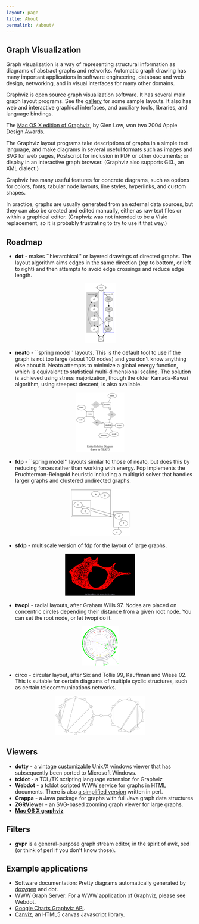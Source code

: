 ```yaml
---
layout: page
title: About
permalink: /about/
---
```

         
         
## Graph Visualization

Graph visualization is a way of representing structural
information as diagrams of abstract graphs and networks.
Automatic graph drawing has many important applications in
software engineering, database and web design, networking,
and in visual interfaces for many other domains.

Graphviz is open source graph visualization software.
It has several main graph layout programs.
See the <a href="Gallery.php">gallery</a> for some sample layouts.
It also has web and interactive graphical interfaces,
and auxiliary tools, libraries, and language bindings.

The <a href="http://www.pixelglow.com/graphviz/">Mac OS X edition of Graphviz</a>, by Glen Low, won two 2004 Apple Design Awards.

The Graphviz layout programs take descriptions of graphs in
a simple text language, and make diagrams in several useful
formats such as images and SVG for web pages, Postscript for
inclusion in PDF or other documents; or display in an interactive
graph browser.  (Graphviz also supports GXL, an XML dialect.)

Graphviz has many useful features for concrete diagrams, such as options for
colors, fonts, tabular node layouts, line styles, hyperlinks, and
custom shapes.

In practice, graphs are usually generated from an external
data sources, but they can also be created and edited manually,
either as raw text files or within a graphical editor.
(Graphviz was not intended to be a Visio replacement, so it
is probably frustrating to try to use it that way.)

## Roadmap

* **dot** - makes ``hierarchical'' or layered drawings of directed graphs.
The layout algorithm
aims edges in the same direction (top to bottom, or left to right) and
then attempts to avoid edge crossings and reduce edge length.

<p align="center">
  <img src="_pages/Gallery/directed/cluster.small.png" />
</p>

* **neato** - ``spring model'' layouts.  This is the default tool to use if 
the graph is not too large (about 100 nodes) and you don't know anything else 
about it. Neato attempts to minimize a global energy function, which is 
equivalent to statistical multi-dimensional scaling. The solution is achieved 
using stress majorization, though the older Kamada-Kawai algorithm, using 
steepest descent, is also available.

<p align="center">
  <img src="/_pages/Gallery/undirected/ER.small.png" />
</p>

* **fdp** - ``spring model'' layouts similar to those of neato, but does this 
by reducing forces rather than working with energy. Fdp implements the 
Fruchterman-Reingold heuristic including a multigrid solver that handles 
larger graphs and clustered undirected graphs.

<p align="center">
  <img src="/_pages/Gallery/undirected/fdpclust.small.png" />
</p>

* **sfdp** - multiscale version of fdp for the layout of large graphs.

<p align="center">
  <img src="/_pages/Gallery/undirected/200910_viz_matrix_188w.png" />
</p>

* **twopi** - radial layouts, after Graham Wills 97. Nodes are placed on 
concentric circles depending their distance from a given root node. You can 
set the root node, or let twopi do it.

<p align="center">
  <img src="/_pages/Gallery/twopi/twopi2.small.png" />
</p>

* circo  - circular layout, after Six and Tollis 99, Kauffman and Wiese 02. 
This is suitable for certain diagrams of multiple cyclic structures, such as 
certain telecommunications networks.

<p align="center">
  <img src="/_pages/Gallery/undirected/honda-tokoro.circo.png" />
</p>

## Viewers

* **dotty** - a vintage customizable Unix/X windows viewer that has
subsequently been ported to Microsoft Windows.
* **tcldot** - a TCL/TK scripting language extension for Graphviz
* **Webdot** - a tcldot scripted WWW service for graphs in HTML documents.
There is also [a simplified version](_pages/Misc/webdot.pl) written in perl.
* **Grappa** - a Java package for graphs with full Java graph data structures
* **ZGRViewer** - an SVG-based zooming graph viewer for large graphs.
* [**Mac OS X graphviz**](http://www.pixelglow.com/graphviz)

## Filters

* **gvpr** is a general-purpose graph stream editor, in the spirit
of awk, sed (or think of perl if you don't know those).

## Example applications

* Software documentation: Pretty diagrams automatically generated by 
[doxygen](http://www.stack.nl/%7Edimitri/doxygen/index.html) and dot.
* WWW Graph Server: For a WWW application of Graphviz, please see Webdot.
* [Google Charts Graphviz API](http://code.google.com/apis/chart/docs/gallery/graphviz.html).
* [Canviz](http://code.google.com/p/canviz/), an HTML5 canvas Javascript library.


